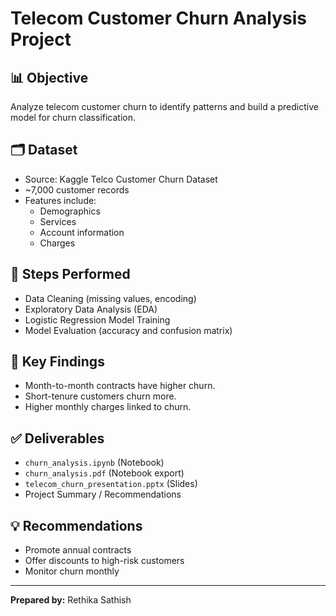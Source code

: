 # Telecom Customer Churn Analysis Project

## 📊 Objective
Analyze telecom customer churn to identify patterns and build a predictive model for churn classification.

## 🗂️ Dataset
- Source: Kaggle Telco Customer Churn Dataset
- ~7,000 customer records
- Features include:
  - Demographics
  - Services
  - Account information
  - Charges

## 🧹 Steps Performed
- Data Cleaning (missing values, encoding)
- Exploratory Data Analysis (EDA)
- Logistic Regression Model Training
- Model Evaluation (accuracy and confusion matrix)

## 🎯 Key Findings
- Month-to-month contracts have higher churn.
- Short-tenure customers churn more.
- Higher monthly charges linked to churn.

## ✅ Deliverables
- `churn_analysis.ipynb` (Notebook)
- `churn_analysis.pdf` (Notebook export)
- `telecom_churn_presentation.pptx` (Slides)
- Project Summary / Recommendations

## 💡 Recommendations
- Promote annual contracts
- Offer discounts to high-risk customers
- Monitor churn monthly

---

**Prepared by:** Rethika Sathish
